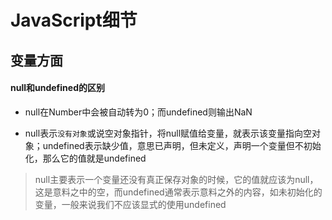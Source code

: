 # JavaScript细节

## 变量方面

#### null和undefined的区别

* null在Number中会被自动转为0；而undefined则输出NaN

* null表示`没有对象`或说空对象指针，将null赋值给变量，就表示该变量指向空对象；undefined表示缺少值，意思已声明，但未定义，声明一个变量但不初始化，那么它的值就是undefined

> null主要表示一个变量还没有真正保存对象的时候，它的值就应该为null，这是意料之中的空，而undefined通常表示意料之外的内容，如未初始化的变量，一般来说我们不应该显式的使用undefined
